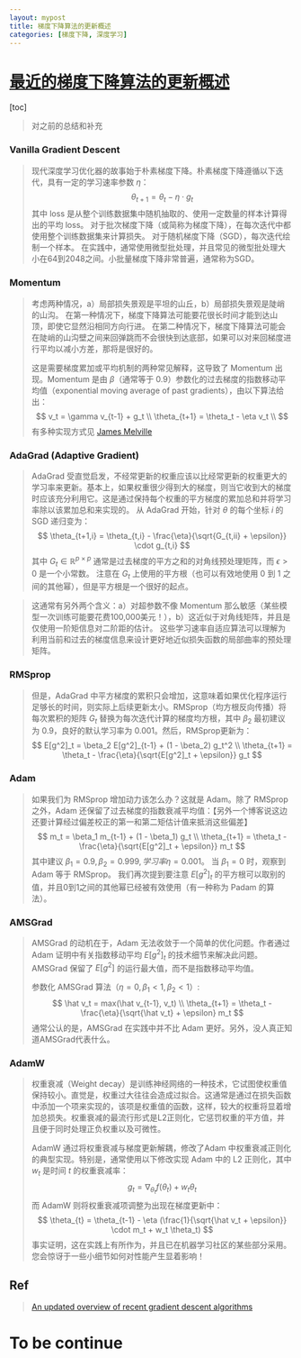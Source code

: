 ```yaml
---
layout: mypost
title: 梯度下降算法的更新概述
categories: [梯度下降, 深度学习]
---
```




# [最近的梯度下降算法的更新概述](https://johnchenresearch.github.io/demon/)

[toc]

> 对之前的总结和补充

### Vanilla Gradient Descent

> 现代深度学习优化器的故事始于朴素梯度下降。朴素梯度下降遵循以下迭代，具有一定的学习速率参数 $\eta$：
> $$
> \theta_{t+1} = \theta_t - \eta \cdot g_t
> $$
> 其中 loss 是从整个训练数据集中随机抽取的、使用一定数量的样本计算得出的平均 loss。
> 对于批次梯度下降（或简称为梯度下降），在每次迭代中都使用整个训练数据集来计算损失。
> 对于随机梯度下降（SGD），每次迭代绘制一个样本。
> 在实践中，通常使用微型批处理，并且常见的微型批处理大小在64到2048之间。小批量梯度下降非常普遍，通常称为SGD。

### Momentum

> 考虑两种情况，a）局部损失景观是平坦的山丘，b）局部损失景观是陡峭的山沟。
> 在第一种情况下，梯度下降算法可能要花很长时间才能到达山顶，即使它显然沿相同方向行进。
> 在第二种情况下，梯度下降算法可能会在陡峭的山沟壁之间来回弹跳而不会很快到达底部，如果可以对来回梯度进行平均以减小方差，那将是很好的。
>
> 这是需要梯度累加或平均机制的两种常见解释，这导致了 Momentum 出现。Momentum 是由 $\beta$（通常等于 0.9）参数化的过去梯度的指数移动平均值（exponential moving average of past gradients），由以下算法给出：
> $$
> v_t = \gamma v_{t-1} + g_t \\
> \theta_{t+1} = \theta_t - \eta v_t \\
> $$
> 有多种实现方式见 [James Melville](https://jlmelville.github.io/mize/nesterov.html)

### AdaGrad (Adaptive Gradient)

> AdaGrad 受直觉启发，不经常更新的权重应该以比经常更新的权重更大的学习率来更新。基本上，如果权重很少得到大的梯度，则当它收到大的梯度时应该充分利用它。这是通过保持每个权重的平方梯度的累加总和并将学习率除以该累加总和来实现的。
> 从 AdaGrad 开始，针对 $\theta$ 的每个坐标 $i$ 的 SGD 递归变为：
> $$
> \theta_{t+1,i} = \theta_{t,i} - \frac{\eta}{\sqrt{G_{t,ii} + \epsilon}} \cdot g_{t,i}
> $$
> 其中 $G_t \in \mathbb{R}^{p \times p}$ 通常是过去梯度的平方之和的对角线预处理矩阵，而 $\epsilon > 0$ 是一个小常数。
> 注意在 $G_t$ 上使用的平方根（也可以有效地使用 0 到 1 之间的其他幂），但是平方根是一个很好的起点。

> 这通常有另外两个含义：a）对超参数不像 Momentum 那么敏感（某些模型一次训练可能要花费100,000美元！），b）这近似于对角线矩阵，并且是仅使用一阶矩信息对二阶距的估计。
> 这些学习速率自适应算法可以理解为利用当前和过去的梯度信息来设计更好地近似损失函数的局部曲率的预处理矩阵。

### RMSprop

> 但是，AdaGrad 中平方梯度的累积只会增加，这意味着如果优化程序运行足够长的时间，则实际上后续更新太小。RMSprop（均方根反向传播）将每次累积的矩阵 $G_t$ 替换为每次迭代计算的梯度均方根，其中 $\beta_2$ 最初建议为 0.9，良好的默认学习率为 0.001。然后，RMSprop更新为：
> $$
> E[g^2]_t = \beta_2 E[g^2]_{t-1} + (1 - \beta_2) g_t^2 \\
> \theta_{t+1} = \theta_t - \frac{\eta}{\sqrt{E[g^2]_t + \epsilon}} g_t
> $$

### Adam

> 如果我们为 RMSprop 增加动力该怎么办？这就是 Adam。除了 RMSprop 之外，Adam 还保留了过去梯度的指数衰减平均值：【另外一个博客说这边还要计算经过偏差校正的第一和第二矩估计值来抵消这些偏差】
> $$
> m_t = \beta_1 m_{t-1} + (1 - \beta_1) g_t \\
> \theta_{t+1} = \theta_t - \frac{\eta}{\sqrt{E[g^2]_t + \epsilon}} m_t
> $$
> 其中建议 $\beta_1 = 0.9,\beta_2 = 0.999, 学习率 \eta=0.001$。
> 当 $\beta_1 = 0$ 时，观察到 Adam 等于 RMSprop。
> 我们再次提到要注意 $E[g^2]_t$ 的平方根可以取别的值，并且0到1之间的其他幂已经被有效使用（有一种称为 Padam 的算法）。

### AMSGrad

> AMSGrad 的动机在于，Adam 无法收敛于一个简单的优化问题。作者通过 Adam 证明中有关指数移动平均 $E[g^2]_t$ 的技术细节来解决此问题。AMSGrad 保留了 $E[g^2]$ 的运行最大值，而不是指数移动平均值。
>
> 参数化 AMSGrad 算法（$\eta = 0,\beta_1 < 1, \beta_2 < 1$）:
> $$
> \hat v_t = max(\hat v_{t-1}, v_t) \\
> \theta_{t+1} = \theta_t - \frac{\eta}{\sqrt{\hat v_t} + \epsilon} m_t
> $$
> 通常公认的是，AMSGrad 在实践中并不比 Adam 更好。另外，没人真正知道AMSGrad代表什么。

### AdamW

> 权重衰减（Weight decay）是训练神经网络的一种技术，它试图使权重值保持较小。直觉是，权重过大往往会造成过拟合。这通常是通过在损失函数中添加一个项来实现的，该项是权重值的函数，这样，较大的权重将显着增加总损失。权重衰减的最流行形式是L2正则化，它惩罚权重的平方值，并且便于同时处理正负权重以及可微性。
>
> AdamW 通过将权重衰减与梯度更新解耦，修改了Adam 中权重衰减正则化的典型实现。特别是，通常使用以下修改实现 Adam 中的 L2 正则化，其中 $w_t$ 是时间 $t$ 的权重衰减率：
> $$
> g_t = \nabla_{\theta_t} f(\theta_t) + w_t \theta_t
> $$
> 而 AdamW 则将权重衰减项调整为出现在梯度更新中：
> $$
> \theta_{t} = \theta_{t-1} - \eta (\frac{1}{\sqrt{\hat v_t + \epsilon}} \cdot m_t + w_t \theta_t)
> $$
> 事实证明，这在实践上有所作为，并且已在机器学习社区的某些部分采用。您会惊讶于一些小细节如何对性能产生显着影响！

## Ref

> [An updated overview of recent gradient descent algorithms](https://johnchenresearch.github.io/demon/)

# To be continue